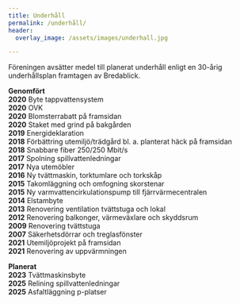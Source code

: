 ```yaml
---
title: Underhåll
permalink: /underhåll/
header:
  overlay_image: /assets/images/underhall.jpg

---
```


Föreningen avsätter medel till planerat underhåll enligt en 30-årig underhållsplan framtagen av Bredablick.

**Genomfört**  
**2020** Byte tappvattensystem   
**2020** OVK  
**2020** Blomsterrabatt på framsidan  
**2020** Staket med grind på bakgården  
**2019** Energideklaration  
**2018** Förbättring utemiljö/trädgård bl. a. planterat häck på framsidan  
**2018** Snabbare fiber 250/250 Mbit/s  
**2017** Spolning spillvattenledningar  
**2017** Nya utemöbler  
**2016** Ny tvättmaskin, torktumlare och torkskåp  
**2015** Takomläggning och omfogning skorstenar  
**2015** Ny varmvattencirkulationspump till fjärrvärmecentralen  
**2014** Elstambyte  
**2013** Renovering ventilation tvättstuga och lokal  
**2012** Renovering balkonger, värmeväxlare och skyddsrum  
**2009** Renovering tvättstuga  
**2007** Säkerhetsdörrar och treglasfönster  
**2021** Utemiljöprojekt på framsidan  
**2021** Renovering av uppvärmningen  

**Planerat**  
**2023** Tvättmaskinsbyte  
**2025** Relining spillvattenledningar  
**2025** Asfaltläggning p-platser  
